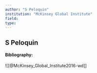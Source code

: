 ```yaml
---
author: "S Peloquin"
institution: "McKinsey Global Institute"
field:
type:
---
```


## S Peloquin
#### Bibliography:

![[@McKinsey_Global_Institute2016-wd]]
